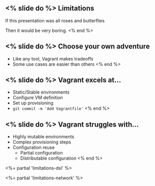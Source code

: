 <% slide do %>
Limitations
----------

If this presentation was all roses and butterflies

Then it would be very boring.
<% end %>

<% slide do %>
Choose your own adventure
-------------------------

  * Like any tool, Vagrant makes tradeoffs
  * Some use cases are easier than others
<% end %>

<% slide do %>
Vagrant excels at...
-----------------

  * Static/Stable environments
  * Configure VM definition
  * Set up provisioning
  * `git commit -m 'Add Vagrantfile'`
<% end %>

<% slide do %>
Vagrant struggles with...
-------------------

  * Highly mutable environments
  * Complex provisioning steps
  * Configuration reuse
    * Partial configuration
    * Distributable configuration
<% end %>

<%= partial 'limitations-dsl' %>

<%= partial 'limitations-network' %>

